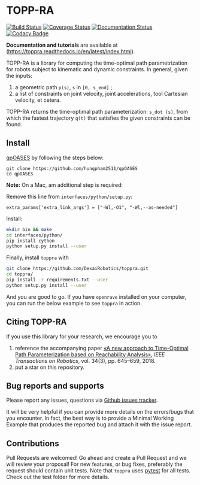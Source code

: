 # TOPP-RA
[![Build Status](https://travis-ci.org/hungpham2511/toppra.svg?branch=master)](https://travis-ci.org/hungpham2511/toppra) [![Coverage Status](https://coveralls.io/repos/github/hungpham2511/toppra/badge.svg?branch=master)](https://coveralls.io/github/hungpham2511/toppra?branch=master)
[![Documentation Status](https://readthedocs.org/projects/toppra/badge/?version=latest)](https://toppra.readthedocs.io/en/latest/?badge=latest)
[![Codacy Badge](https://api.codacy.com/project/badge/Grade/e77c2abbdaa04578b115d2911a146fcb)](https://app.codacy.com/app/hungpham2511/toppra?utm_source=github.com&utm_medium=referral&utm_content=hungpham2511/toppra&utm_campaign=Badge_Grade_Dashboard)

**Documentation and tutorials** are available at (https://toppra.readthedocs.io/en/latest/index.html).

TOPP-RA is a library for computing the time-optimal path parametrization for robots subject to kinematic and dynamic constraints. 
In general, given the inputs:

1. a geometric path `p(s)`, `s` in `[0, s_end]` ;
2. a list of constraints on joint velocity, joint accelerations, tool Cartesian velocity, et cetera.

TOPP-RA returns the time-optimal path parameterization: `s_dot (s)`, from which the fastest trajectory `q(t)` that satisfies the given
constraints can be found.

## Install
[qpOASES](https://projects.coin-or.org/qpOASES/wiki/QpoasesInstallation) by
following the steps below:
``` shell
git clone https://github.com/hungpham2511/qpOASES
cd qpOASES

```
**Note:** On a Mac, am additional step is required:

Remove this line from `interfaces/python/setup.py`:
```
extra_params['extra_link_args'] = ["-Wl,-O1", "-Wl,--as-needed"]
```
Install:
```bash
mkdir bin && make
cd interfaces/python/
pip install cython
python setup.py install --user
```

Finally, install `toppra` with
``` sh
git clone https://github.com/DexaiRobotics/toppra.git
cd toppra/
pip install -r requirements.txt --user
python setup.py install --user
```
And you are good to go. If you have `openrave` installed on your computer, you can
run the below example to see `toppra` in action.

## Citing TOPP-RA
If you use this library for your research, we encourage you to 

1. reference the accompanying paper [«A new approach to Time-Optimal Path Parameterization based on Reachability Analysis»](https://www.researchgate.net/publication/318671280_A_New_Approach_to_Time-Optimal_Path_Parameterization_Based_on_Reachability_Analysis), *IEEE Transactions on Robotics*, vol. 34(3), pp. 645–659, 2018.
2. put a star on this repository.


## Bug reports and supports
Please report any issues, questions via [Github issues tracker](https://github.com/hungpham2511/toppra/issues).

It will be very helpful if you can provide more details on the
errors/bugs that you encounter. In fact, the best way is to provide a
Minimal Working Example that produces the reported bug and attach it
with the issue report.

## Contributions

Pull Requests are welcomed! Go ahead and create a Pull Request and we will review your proposal! For new features, or bug fixes, preferably the request should contain unit tests. Note that `toppra` uses [pytest](https://docs.pytest.org/en/latest/contents.html) for all tests. Check out the test folder for more details.

